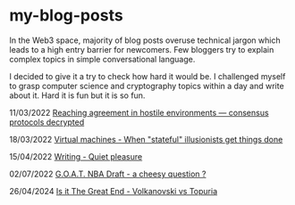 # my-blog-posts

In the Web3 space, majority of blog posts overuse technical jargon which leads to a high entry barrier for newcomers. Few bloggers try to explain complex topics in simple conversational language.

I decided to give it a try to check how hard it would be. I challenged myself to grasp computer science and cryptography topics within a day and write about it. Hard it is fun but it is so fun. 


11/03/2022 [Reaching agreement in hostile environments — consensus protocols decrypted](https://medium.com/@andynk/reaching-agreement-in-hostile-environments-consensus-protocols-decrypted-dab798500c79)

18/03/2022 [Virtual machines - When "stateful" illusionists get things done](https://medium.com/@andynk/virtual-machines-when-stateful-illusionists-get-things-done-90c89a9d650d)

15/04/2022 [Writing - Quiet pleasure](https://medium.com/@andynk/writing-quiet-pleasure-687222f7ef5e)

02/07/2022 [G.O.A.T. NBA Draft - a cheesy question ?](https://medium.com/@andynk/g-o-a-t-nba-draft-a-cheesy-question-2f02e4bf3cfa)

26/04/2024 [Is it The Great End - Volkanovski vs Topuria](https://medium.com/@andynk/is-it-the-great-end-volkanovski-vs-topuria-6e5d7914562f)
